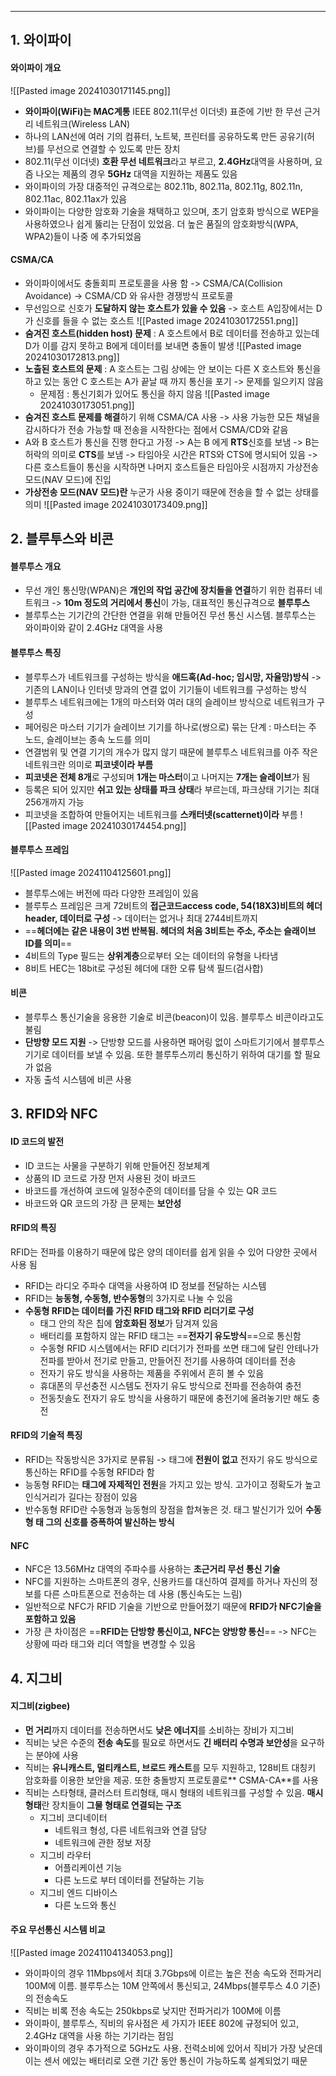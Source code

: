 
---
## 1. 와이파이
#### 와이파이 개요
![[Pasted image 20241030171145.png]]
- **와이파이(WiFi)는 MAC계통** IEEE 802.11(무선 이더넷) 표준에 기반 한 무선 근거리 네트워크(Wireless LAN)
- 하나의 LAN선에 여러 기의 컴퓨터, 노트북, 프린터를 공유하도록 만든 공유기(허브)를 무선으로 연결할 수 있도록 만든 장치
- 802.11(무선 이더넷) **호환 무선 네트워크**라고 부르고, **2.4GHz**대역을 사용하며, 요즘 나오는 제품의 경우 **5GHz** 대역을 지원하는 제품도 있음
- 와이파이의 가장 대중적인 규격으로는 802.11b, 802.11a, 802.11g, 802.11n, 802.11ac, 802.11ax가 있음
- 와이파이는 다양한 암호화 기술을 채택하고 있으며, 초기 암호화 방식으로 WEP을 사용하였으나 쉽게 뚫리는 단점이 있었음. 더 높은 품질의 암호화방식(WPA, WPA2)들이 나중 에 추가되었음

#### CSMA/CA
- 와이파이에서도 충돌회피 프로토콜을 사용 함 -> CSMA/CA(Collision Avoidance) -> CSMA/CD 와 유사한 경쟁방식 프로토콜
- 무선임으로 신호가 **도달하지 않는 호스트가 있을 수 있음** -> 호스트 A입장에서는 D가 신호를 들을 수 없는 호스트
	![[Pasted image 20241030172551.png]]
- **숨겨진 호스트(hidden host) 문제** : A 호스트에서 B로 데이터를 전송하고 있는데 D가 이를 감지 못하고 B에게 데이터를 보내면 충돌이 발생
	![[Pasted image 20241030172813.png]]
- **노출된 호스트의 문제** : A 호스트는 그림 상에는 안 보이는 다른 X 호스트와 통신을 하고 있는 동안 C 호스트는 A가 끝날 때 까지 통신을 포기 -> 문제를 일으키지 않음
	- 문제점 : 통신기회가 있어도 통신을 하지 않음
	![[Pasted image 20241030173051.png]]
- **숨겨진 호스트 문제를 해결**하기 위해 CSMA/CA 사용 -> 사용 가능한 모든 채널을 감시하다가 전송 가능할 때 전송을 시작한다는 점에서 CSMA/CD와 같음
- A와 B 호스트가 통신을 진행 한다고 가정 -> A는 B 에게 **RTS**신호를 보냄 -> B는 허락의 의미로 **CTS**를 보냄 -> 타임아웃 시간은 RTS와 CTS에 명시되어 있음 -> 다른 호스트들이 통신을 시작하면 나머지 호스트들은 타임아웃 시점까지 가상전송 모드(NAV 모드)에 진입
- **가상전송 모드(NAV 모드)란** 누군가 사용 중이기 때문에 전송을 할 수 없는 상태를 의미
	![[Pasted image 20241030173409.png]]

## 2. 블루투스와 비콘
#### 블루투스 개요
- 무선 개인 통신망(WPAN)은 **개인의 작업 공간에 장치들을 연결**하기 위한 컴퓨터 네트워크 -> **10m 정도의 거리에서 통신**이 가능, 대표적인 통신규격으로 **블루투스**
- 블루투스는 기기간의 간단한 연결을 위해 만들어진 무선 통신 시스템. 블루투스는 와이파이와 같이 2.4GHz 대역을 사용

#### 블루투스 특징
- 블루투스가 네트워크를 구성하는 방식을 **애드혹(Ad-hoc; 임시망, 자율망)방식** -> 기존의 LAN이나 인터넷 망과의 연결 없이 기기들이 네트워크를 구성하는 방식
- 블루투스 네트워크에는 1개의 마스터와 여러 대의 슬레이브 방식으로 네트워크가 구성
- 페어링은 마스터 기기가 슬레이브 기기를 하나로(쌍으로) 묶는 단계 : 마스터는 주 노드, 슬레이브는 종속 노드를 의미
- 연결범위 및 연결 기기의 개수가 많지 않기 때문에 블루투스 네트워크를 아주 작은 네트워크란 의미로 **피코넷이라 부름**
- **피코넷은 전체 8개**로 구성되며 **1개는 마스터**이고 나머지는 **7개는 슬레이브**가 됨
- 등록은 되어 있지만 **쉬고 있는 상태를 파크 상태**라 부르는데, 파크상태 기기는 최대 256개까지 가능
- 피코넷을 조합하여 만들어지는 네트워크를 **스캐터넷(scatternet)이라** 부름
	![[Pasted image 20241030174454.png]]

#### 블루투스 프레임
![[Pasted image 20241104125601.png]]
- 블루투스에는 버전에 따라 다양한 프레임이 있음
- 블루투스 프레임은 크게 72비트의 **접근코드access code, 54(18X3)비트의 헤더header, 데이터로 구성** -> 데이터는 없거나 최대 2744비트까지
- ==**헤더에는 같은 내용이 3번 반복됨. 헤더의 처음 3비트는 주소, 주소는 슬래이브 ID를 의미**== 
- 4비트의 Type 필드는 **상위계층**으로부터 오는 데이터의 유형을 나타냄
- 8비트 HEC는 18bit로 구성된 헤더에 대한 오류 탐색 필드(검사합)

#### 비콘
- 블루투스 통신기술을 응용한 기술로 비콘(beacon)이 있음. 블루투스 비콘이라고도 불림
- **단방향 모드 지원** -> 단방향 모드를 사용하면 패어링 없이 스마트기기에서 블루투스 기기로 데이터를 보낼 수 있음. 또한 블루투스끼리 통신하기 위하여 대기를 할 필요가 없음
- 자동 출석 시스템에 비콘 사용

## 3. RFID와 NFC
#### ID 코드의 발전
- ID 코드는 사물을 구분하기 위해 만들어진 정보체계
- 상품의 ID 코드로 가장 먼저 사용된 것이 바코드
- 바코드를 개선하여 코드에 일정수준의 데이터를 담을 수 있는 QR 코드
- 바코드와 QR 코드의 가장 큰 문제는 **보안성**

#### RFID의 특징
RFID는 전파를 이용하기 때문에 많은 양의 데이터를 쉽게 읽을 수 있어 다양한 곳에서 사용 됨
- RFID는 라디오 주파수 대역을 사용하여 ID 정보를 전달하는 시스템
- RFID는 **능동형, 수동형, 반수동형**의 3가지로 나눌 수 있음
- **수동형 RFID는 데이터를 가진 RFID 태그와 RFID 리더기로 구성**
	- 태그 안의 작은 칩에 **암호화된 정보**가 담겨져 있음
	- 배터리를 포함하지 않는 RFID 태그는 ==**전자기 유도방식**==으로 통신함
	- 수동형 RFID 시스템에서는 RFID 리더기가 전파를 쏘면 태그에 달린 안테나가 전파를 받아서 전기로 만들고, 만들어진 전기를 사용하여 데이터를 전송
	- 전자기 유도 방식을 사용하는 제품을 주위에서 흔히 볼 수 있음
	- 휴대폰의 무선충전 시스템도 전자기 유도 방식으로 전파를 전송하여 충전
	- 전동칫솔도 전자기 유도 방식을 사용하기 때문에 충전기에 올려놓기만 해도 충전
#### RFID의 기술적 특징
- RFID는 작동방식은 3가지로 분류됨 -> 태그에 **전원이 없고** 전자기 유도 방식으로 통신하는 RFID를 수동형 RFID라 함
- 능동형 RFID는 **태그에 자제적인 전원**을 가지고 있는 방식. 고가이고 정확도가 높고 인식거리가 길다는 장점이 있음
- 반수동형 RFID란 수동형과 능동형의 장점을 합쳐놓은 것. 태그 발신기가 있어 **수동형 태 그의 신호를 증폭하여 발신하는 방식**

#### NFC
- NFC은 13.56MHz 대역의 주파수를 사용하는 **초근거리 무선 통신 기술**
- NFC를 지원하는 스마트폰의 경우, 신용카드를 대신하여 결제를 하거나 자신의 정보를 다른 스마트폰으로 전송하는 데 사용 (통신속도는 느림)
- 일반적으로 NFC가 RFID 기술을 기반으로 만들어졌기 때문에 **RFID가 NFC기술을 포함하고 있음**
- 가장 큰 차이점은 ==**RFID는 단방향 통신이고, NFC는 양방향 통신**== -> NFC는 상황에 따라 태그와 리더 역할을 변경할 수 있음

## 4. 지그비
#### 지그비(zigbee)
- **먼 거리**까지 데이터를 전송하면서도 **낮은 에너지**를 소비하는 장비가 지그비 
- 직비는 낮은 수준의 **전송 속도**를 필요로 하면서도 **긴 배터리 수명과 보안성**을 요구하는 분야에 사용
- 직비는 **유니캐스트, 멀티캐스트, 브로드 캐스트**를 모두 지원하고, 128비트 대칭키 암호화를 이용한 보안을 제공. 또한 충돌방지 프로토콜로** CSMA-CA**를 사용
- 직비는 스타형태, 클러스터 트리형태, 매시 형태의 네트워크를 구성할 수 있음. **매시 형태**란 장치들이 **그물 형태로 연결되는 구조**
	- 지그비 코디네이터
		- 네트워크 형성, 다른 네트워크와 연결 담당
		- 네트워크에 관한 정보 저장
	- 지그비 라우터
		- 어플리케이션 기능
		- 다른 노드로 부터 데이터를 전달하는 기능
	- 지그비 엔드 디바이스
		- 다른 노드와 통신
#### 주요 무선통신 시스템 비교
![[Pasted image 20241104134053.png]]
- 와이파이의 경우 11Mbps에서 최대 3.7Gbps에 이르는 높은 전송 속도와 전파거리 100M에 이름. 블루투스는 10M 안쪽에서 통신되고, 24Mbps(블루투스 4.0 기준)의 전송속도
- 직비는 비록 전송 속도는 250kbps로 낮지만 전파거리가 100M에 이름
- 와이파이, 블루투스, 직비의 유사점은 세 가지가 IEEE 802에 규정되어 있고, 2.4GHz 대역을 사용 하는 기기라는 점임 
- 와이파이의 경우 추가적으로 5GHz도 사용. 전력소비에 있어서 직비가 가장 낮은데 이는 센서 에있는 배터리로 오랜 기간 동안 통신이 가능하도록 설계되었기 때문